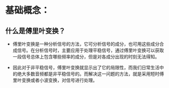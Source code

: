# 基础概念：
## 什么是傅里叶变换？
- 傅里叶变换是一种分析信号的方法，它可分析信号的成分，也可用这些成分合成信号。在分析信号时，主要应用于处理平稳信号，通过傅里叶变换可以获取一段信号总体上包含哪些频率的成分，但是对各成分出现的时刻无法得知。

- 因此对于非平稳信号，傅里叶变换就显示出了它的局限性，而我们日常生活中的绝大多数音频都是非平稳信号的。而解决这一问题的方法，就是采用短时傅里叶变换或者小波变换，对信号进行处理。

